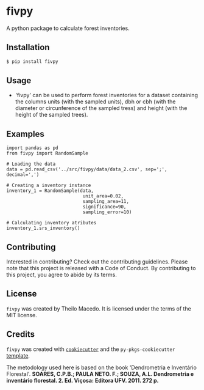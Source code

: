 # fivpy

A python package to calculate forest inventories.

## Installation

```bash
$ pip install fivpy
```
  
## Usage

- 'fivpy' can be used to perform forest inventories for a dataset containing the columns units (with the sampled units), dbh or cbh (with the diameter or circunference of   the sampled tress) and height (with the height of the sampled trees).

## Examples
```
import pandas as pd
from fivpy import RandomSample

# Loading the data
data = pd.read_csv('../src/fivpy/data/data_2.csv', sep=';', decimal=',')

# Creating a inventory instance
inventory_1 = RandomSample(data,
                            unit_area=0.02,
                            sampling_area=11,
                            significance=90,
                            sampling_error=10)

# Calculating inventory atributes
inventory_1.srs_inventory()
```

## Contributing

Interested in contributing? Check out the contributing guidelines. Please note that this project is released with a Code of Conduct. By contributing to this project, you agree to abide by its terms.

## License

`fivpy` was created by Theilo Macedo. It is licensed under the terms of the MIT license.

## Credits

`fivpy` was created with [`cookiecutter`](https://cookiecutter.readthedocs.io/en/latest/) and the `py-pkgs-cookiecutter` [template](https://github.com/py-pkgs/py-pkgs-cookiecutter).  

The metodology used here is based on the book 'Dendrometria e Inventário Florestal'. **SOARES, C.P.B.; PAULA NETO. F.; SOUZA, A.L. Dendrometria e inventário florestal. 2. Ed. Viçosa: Editora UFV. 2011. 272 p.**